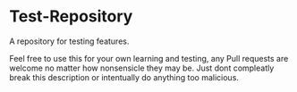 # Test-Repository
A repository for testing features.

Feel free to use this for your own learning and testing, any Pull requests are welcome no matter how nonsensicle they may be.
Just dont compleatly break this description or intentually do anything too malicious.
